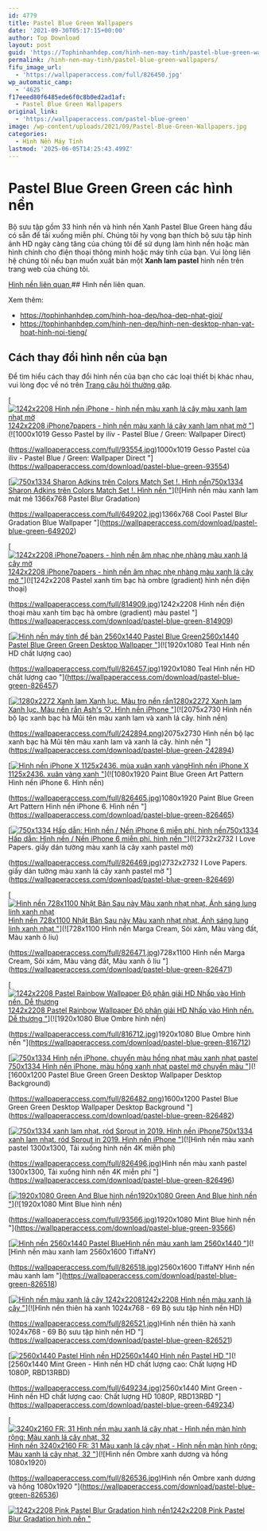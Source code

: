 ```yaml
---
id: 4779
title: Pastel Blue Green Wallpapers
date: '2021-09-30T05:17:15+00:00'
author: Top Download
layout: post
guid: 'https://Tophinhanhdep.com/hinh-nen-may-tinh/pastel-blue-green-wallpapers/'
permalink: /hinh-nen-may-tinh/pastel-blue-green-wallpapers/
fifu_image_url:
  - 'https://wallpaperaccess.com/full/826450.jpg'
wp_automatic_camp:
  - '4625'
f17eeed80f6485ede6f0c8b0ed2ad1af:
  - Pastel Blue Green Wallpapers
original_link:
  - 'https://wallpaperaccess.com/pastel-blue-green'
image: /wp-content/uploads/2021/09/Pastel-Blue-Green-Wallpapers.jpg
categories:
  - Hình Nền Máy Tính
lastmod: '2025-06-05T14:25:43.499Z'
---
```

# Pastel Blue Green Green các hình nền

Bộ sưu tập gồm 33 hình nền và hình nền Xanh Pastel Blue Green hàng đầu có sẵn để tải xuống miễn phí. Chúng tôi hy vọng bạn thích bộ sưu tập hình ảnh HD ngày càng tăng của chúng tôi để sử dụng làm hình nền hoặc màn hình chính cho điện thoại thông minh hoặc máy tính của bạn. Vui lòng liên hệ chúng tôi nếu bạn muốn xuất bản một **Xanh lam pastel** hình nền trên trang web của chúng tôi.

[Hình nền liên quan ](#related) ## Hình nền liên quan.

   
 Xem thêm:

   
- <https://tophinhanhdep.com/hinh-hoa-dep/hoa-dep-nhat-gioi/>
- <https://tophinhanhdep.com/hinh-nen-dep/hinh-nen-desktop-nhan-vat-hoat-hinh-noi-tieng/>

## Cách thay đổi hình nền của bạn

Để tìm hiểu cách thay đổi hình nền của bạn cho các loại thiết bị khác nhau, vui lòng đọc về nó trên [Trang câu hỏi thường gặp](https://tophinhanhdep.com/faq/).

  
[[![1242x2208 Hình nền iPhone - hình nền màu xanh lá cây màu xanh lam nhạt mờ](https://wallpaperaccess.com/full/826450.jpg)1242x2208 iPhone7papers - hình nền màu xanh lá cây xanh lam nhạt mờ "](https://wallpaperaccess.com/download/pastel-blue-green-826450)](![1000x1019 Gesso Pastel by iliv - Pastel Blue / Green: Wallpaper Direct)

(https://wallpaperaccess.com/full/93554.jpg)1000x1019 Gesso Pastel của iliv - Pastel Blue / Green: Wallpaper Direct "](https://wallpaperaccess.com/download/pastel-blue-green-93554)

[[![750x1334 Sharon Adkins trên Colors Match Set !.  Hình nền](https://wallpaperaccess.com/full/826452.jpg)750x1334 Sharon Adkins trên Colors Match Set !. Hình nền "](https://wallpaperaccess.com/download/pastel-blue-green-826452)](![Hình nền màu xanh lam mát mẻ 1366x768 Pastel Blur Gradation)

(https://wallpaperaccess.com/full/649202.jpg)1366x768 Cool Pastel Blur Gradation Blue Wallpaper "](https://wallpaperaccess.com/download/pastel-blue-green-649202)

[[![1242x2208 iPhone7papers - hình nền âm nhạc nhẹ nhàng màu xanh lá cây mờ](https://wallpaperaccess.com/full/826454.jpg)1242x2208 iPhone7papers - hình nền âm nhạc nhẹ nhàng màu xanh lá cây mờ "](https://wallpaperaccess.com/download/pastel-blue-green-826454)](![1242x2208 Pastel xanh tím bạc hà ombre (gradient) hình nền điện thoại)

(https://wallpaperaccess.com/full/814909.jpg)1242x2208 Hình nền điện thoại màu xanh tím bạc hà ombre (gradient) màu pastel "](https://wallpaperaccess.com/download/pastel-blue-green-814909)

[[![Hình nền máy tính để bàn 2560x1440 Pastel Blue Green](https://wallpaperaccess.com/full/93585.png)2560x1440 Pastel Blue Green Green Desktop Wallpaper "](https://wallpaperaccess.com/download/pastel-blue-green-93585)](![1920x1080 Teal Hình nền HD chất lượng cao)

(https://wallpaperaccess.com/full/826457.jpg)1920x1080 Teal Hình nền HD chất lượng cao "](https://wallpaperaccess.com/download/pastel-blue-green-826457)

[[![1280x2272 Xanh lam Xanh lục.  Màu tro nền rắn](https://wallpaperaccess.com/full/826462.png)1280x2272 Xanh lam Xanh lục. Màu nền rắn Ash's ♡. Hình nền iPhone "](https://wallpaperaccess.com/download/pastel-blue-green-826462)](![2075x2730 Hình nền bộ lạc xanh bạc hà Mũi tên màu xanh lam và xanh lá cây.  hình nền)

(https://wallpaperaccess.com/full/242894.png)2075x2730 Hình nền bộ lạc xanh bạc hà Mũi tên màu xanh lam và xanh lá cây. hình nền "](https://wallpaperaccess.com/download/pastel-blue-green-242894)

[[![Hình nền iPhone X 1125x2436.  mùa xuân xanh vàng](https://wallpaperaccess.com/full/826464.jpg)Hình nền iPhone X 1125x2436. xuân vàng xanh "](https://wallpaperaccess.com/download/pastel-blue-green-826464)](![1080x1920 Paint Blue Green Art Pattern Hình nền iPhone 6.  Hình nền)

(https://wallpaperaccess.com/full/826465.jpg)1080x1920 Paint Blue Green Art Pattern Hình nền iPhone 6. Hình nền "](https://wallpaperaccess.com/download/pastel-blue-green-826465)

[[![750x1334 Hấp dẫn: Hình nền / Nền iPhone 6 miễn phí.  hình nền](https://wallpaperaccess.com/full/22501.png)750x1334 Hấp dẫn: Hình nền / Nền iPhone 6 miễn phí. hình nền "](https://wallpaperaccess.com/download/pastel-blue-green-22501)](![2732x2732 I Love Papers.  giấy dán tường màu xanh lá cây xanh pastel mờ)

(https://wallpaperaccess.com/full/826469.jpg)2732x2732 I Love Papers. giấy dán tường màu xanh lá cây xanh pastel mờ "](https://wallpaperaccess.com/download/pastel-blue-green-826469)

[[![Hình nền 728x1100 Nhật Bản Sau này Màu xanh nhạt nhạt, Ánh sáng lung linh xanh nhạt](https://wallpaperaccess.com/full/93586.jpg)Hình nền 728x1100 Nhật Bản Sau này Màu xanh nhạt nhạt, Ánh sáng lung linh xanh nhạt "](https://wallpaperaccess.com/download/pastel-blue-green-93586)](![728x1100 Hình nền Marga Cream, Sỏi xám, Màu vàng đất, Màu xanh ô liu)

(https://wallpaperaccess.com/full/826471.jpg)728x1100 Hình nền Marga Cream, Sỏi xám, Màu vàng đất, Màu xanh ô liu "](https://wallpaperaccess.com/download/pastel-blue-green-826471)

[[![1242x2208 Pastel Rainbow Wallpaper Độ phân giải HD Nhấp vào Hình nền.  Dễ thương](https://wallpaperaccess.com/full/365685.jpg)1242x2208 Pastel Rainbow Wallpaper Độ phân giải HD Nhấp vào Hình nền. Dễ thương "](https://wallpaperaccess.com/download/pastel-blue-green-365685)](![1920x1080 Blue Ombre hình nền)

(https://wallpaperaccess.com/full/816712.jpg)1920x1080 Blue Ombre hình nền "](https://wallpaperaccess.com/download/pastel-blue-green-816712)

[[![750x1334 Hình nền iPhone.  chuyển màu hồng nhạt màu xanh nhạt pastel](https://wallpaperaccess.com/full/764081.jpg)750x1334 Hình nền iPhone. màu hồng xanh nhạt pastel mờ chuyển màu "](https://wallpaperaccess.com/download/pastel-blue-green-764081)](![1600x1200 Pastel Blue Green Green Desktop Wallpaper Desktop Background)

(https://wallpaperaccess.com/full/826482.png)1600x1200 Pastel Blue Green Green Desktop Wallpaper Desktop Background "](https://wallpaperaccess.com/download/pastel-blue-green-826482)

[[![750x1334 xanh lam nhạt.  ród Sprout in 2019. Hình nền iPhone](https://wallpaperaccess.com/full/826488.png)750x1334 xanh lam nhạt. ród Sprout in 2019. Hình nền iPhone "](https://wallpaperaccess.com/download/pastel-blue-green-826488)](![Hình nền màu xanh pastel 1300x1300, Tải xuống hình nền 4K miễn phí)

(https://wallpaperaccess.com/full/826496.jpg)Hình nền màu xanh pastel 1300x1300, Tải xuống hình nền 4K miễn phí "](https://wallpaperaccess.com/download/pastel-blue-green-826496)

[[![1920x1080 Green And Blue hình nền](https://wallpaperaccess.com/full/826498.jpg)1920x1080 Green And Blue hình nền "](https://wallpaperaccess.com/download/pastel-blue-green-826498)](![1920x1080 Mint Blue hình nền)

(https://wallpaperaccess.com/full/93566.jpg)1920x1080 Mint Blue hình nền "](https://wallpaperaccess.com/download/pastel-blue-green-93566)

[[![Hình nền 2560x1440 Pastel Blue](https://wallpaperaccess.com/full/679032.jpg)Hình nền màu xanh lam 2560x1440 "](https://wallpaperaccess.com/download/pastel-blue-green-679032)](![Hình nền màu xanh lam 2560x1600 TiffaNY)

(https://wallpaperaccess.com/full/826518.jpg)2560x1600 TiffaNY Hình nền màu xanh lam "](https://wallpaperaccess.com/download/pastel-blue-green-826518)

[[![Hình nền màu xanh lá cây 1242x2208](https://wallpaperaccess.com/full/826519.jpg)1242x2208 Hình nền màu xanh lá cây "](https://wallpaperaccess.com/download/pastel-blue-green-826519)](![Hình nền thiên hà xanh 1024x768 - 69 Bộ sưu tập hình nền HD)

(https://wallpaperaccess.com/full/826521.jpg)Hình nền thiên hà xanh 1024x768 - 69 Bộ sưu tập hình nền HD "](https://wallpaperaccess.com/download/pastel-blue-green-826521)

[[![2560x1440 Pastel Hình nền HD](https://wallpaperaccess.com/full/826523.jpg)2560x1440 Hình nền Pastel HD "](https://wallpaperaccess.com/download/pastel-blue-green-826523)](![2560x1440 Mint Green - Hình nền HD chất lượng cao: Chất lượng HD 1080P, RBD13RBD)

(https://wallpaperaccess.com/full/649234.jpg)2560x1440 Mint Green - Hình nền HD chất lượng cao: Chất lượng HD 1080P, RBD13RBD "](https://wallpaperaccess.com/download/pastel-blue-green-649234)

[[![3240x2160 FR: 31 Hình nền màu xanh lá cây nhạt - Hình nền màn hình rộng: Màu xanh lá cây nhạt, 32](https://wallpaperaccess.com/full/826534.jpg)Hình nền 3240x2160 FR: 31 Màu xanh lá cây nhạt - Hình nền màn hình rộng: Màu xanh lá cây nhạt, 32 "](https://wallpaperaccess.com/download/pastel-blue-green-826534)](![Hình nền Ombre xanh dương và hồng 1080x1920)

(https://wallpaperaccess.com/full/826536.jpg)Hình nền Ombre xanh dương và hồng 1080x1920 "](https://wallpaperaccess.com/download/pastel-blue-green-826536)

[![1242x2208 Pink Pastel Blur Gradation hình nền](https://wallpaperaccess.com/full/826537.jpg)1242x2208 Pink Pastel Blur Gradation hình nền "](https://wallpaperaccess.com/download/pastel-blue-green-826537)
